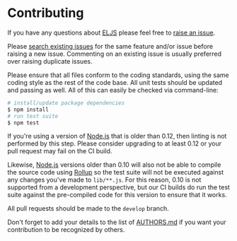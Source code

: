 # Contributing

If you have any questions about [ELJS](https://github.com/Skelp/ELJS) please feel free to
[raise an issue](https://github.com/Skelp/ELJS/issues/new).

Please [search existing issues](https://github.com/Skelp/ELJS/issues) for the same feature and/or issue before raising a
new issue. Commenting on an existing issue is usually preferred over raising duplicate issues.

Please ensure that all files conform to the coding standards, using the same coding style as the rest of the code base.
All unit tests should be updated and passing as well. All of this can easily be checked via command-line:

``` bash
# install/update package dependencies
$ npm install
# run test suite
$ npm test
```

If you're using a version of [Node.js](https://nodejs.org) that is older than 0.12, then linting is not performed by
this step. Please consider upgrading to at least 0.12 or your pull request may fail on the CI build.

Likewise, [Node.js](https://nodejs.org) versions older than 0.10 will also not be able to compile the source code using
[Rollup](http://rollupjs.org) so the test suite will not be executed against any changes you've made to `lib/**.js`. For
this reason, 0.10 is not supported from a development perspective, but our CI builds do run the test suite against the
pre-compiled code for this version to ensure that it works.

All pull requests should be made to the `develop` branch.

Don't forget to add your details to the list of
[AUTHORS.md](https://github.com/Skelp/ELJS/blob/master/AUTHORS.md) if you want your contribution to be recognized by
others.
